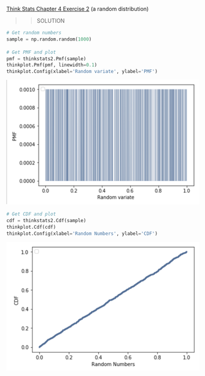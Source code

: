 [Think Stats Chapter 4 Exercise 2](http://greenteapress.com/thinkstats2/html/thinkstats2005.html#toc41) (a random distribution)

>> SOLUTION

```python
# Get random numbers
sample = np.random.random(1000)

# Get PMF and plot
pmf = thinkstats2.Pmf(sample)
thinkplot.Pmf(pmf, linewidth=0.1)
thinkplot.Config(xlabel='Random variate', ylabel='PMF')
```
![PMF](pmf_plot.png)

```python
# Get CDF and plot
cdf = thinkstats2.Cdf(sample)
thinkplot.Cdf(cdf)
thinkplot.Config(xlabel='Random Numbers', ylabel='CDF')
```

![CDF](CDF_plot.png)
